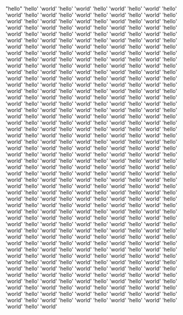 "hello" 
'hello'
'world'
'hello'
'world'
'hello'
'world'
'hello'
'world'
'hello'
'world'
'hello'
'world'
'hello'
'world'
'hello'
'world'
'hello'
'world'
'hello'
'world'
'hello'
'world'
'hello'
'world'
'hello'
'world'
'hello'
'world'
'hello'
'world'
'hello'
'world'
'hello'
'world'
'hello'
'world'
'hello'
'world'
'hello'
'world'
'hello'
'world'
'hello'
'world'
'hello'
'world'
'hello'
'world'
'hello'
'world'
'hello'
'world'
'hello'
'world'
'hello'
'world'
'hello'
'world'
'hello'
'world'
'hello'
'world'
'hello'
'world'
'hello'
'world'
'hello'
'world'
'hello'
'world'
'hello'
'world'
'hello'
'world'
'hello'
'world'
'hello'
'world'
'hello'
'world'
'hello'
'world'
'hello'
'world'
'hello'
'world'
'hello'
'world'
'hello'
'world'
'hello'
'world'
'hello'
'world'
'hello'
'world'
'hello'
'world'
'hello'
'world'
'hello'
'world'
'hello'
'world'
'hello'
'world'
'hello'
'world'
'hello'
'world'
'hello'
'world'
'hello'
'world'
'hello'
'world'
'hello'
'world'
'hello'
'world'
'hello'
'world'
'hello'
'world'
'hello'
'world'
'hello'
'world'
'hello'
'world'
'hello'
'world'
'hello'
'world'
'hello'
'world'
'hello'
'world'
'hello'
'world'
'hello'
'world'
'hello'
'world'
'hello'
'world'
'hello'
'world'
'hello'
'world'
'hello'
'world'
'hello'
'world'
'hello'
'world'
'hello'
'world'
'hello'
'world'
'hello'
'world'
'hello'
'world'
'hello'
'world'
'hello'
'world'
'hello'
'world'
'hello'
'world'
'hello'
'world'
'hello'
'world'
'hello'
'world'
'hello'
'world'
'hello'
'world'
'hello'
'world'
'hello'
'world'
'hello'
'world'
'hello'
'world'
'hello'
'world'
'hello'
'world'
'hello'
'world'
'hello'
'world'
'hello'
'world'
'hello'
'world'
'hello'
'world'
'hello'
'world'
'hello'
'world'
'hello'
'world'
'hello'
'world'
'hello'
'world'
'hello'
'world'
'hello'
'world'
'hello'
'world'
'hello'
'world'
'hello'
'world'
'hello'
'world'
'hello'
'world'
'hello'
'world'
'hello'
'world'
'hello'
'world'
'hello'
'world'
'hello'
'world'
'hello'
'world'
'hello'
'world'
'hello'
'world'
'hello'
'world'
'hello'
'world'
'hello'
'world'
'hello'
'world'
'hello'
'world'
'hello'
'world'
'hello'
'world'
'hello'
'world'
'hello'
'world'
'hello'
'world'
'hello'
'world'
'hello'
'world'
'hello'
'world'
'hello'
'world'
'hello'
'world'
'hello'
'world'
'hello'
'world'
'hello'
'world'
'hello'
'world'
'hello'
'world'
'hello'
'world'
'hello'
'world'
'hello'
'world'
'hello'
'world'
'hello'
'world'
'hello'
'world'
'hello'
'world'
'hello'
'world'
'hello'
'world'
'hello'
'world'
'hello'
'world'
'hello'
'world'
'hello'
'world'
'hello'
'world'
'hello'
'world'
'hello'
'world'
'hello'
'world'
'hello'
'world'
'hello'
'world'
'hello'
'world'
'hello'
'world'
'hello'
'world'
'hello'
'world'
'hello'
'world'
'hello'
'world'
'hello'
'world'
'hello'
'world'
'hello'
'world'
'hello'
'world'
'hello'
'world'
'hello'
'world'
'hello'
'world'
'hello'
'world'
'hello'
'world'
'hello'
'world'
'hello'
'world'
'hello'
'world'
'hello'
'world'
'hello'
'world'
'hello'
'world'
'hello'
'world'
'hello'
'world'
'hello'
'world'
'hello'
'world'
'hello'
'world'
'hello'
'world'
'hello'
'world'
'hello'
'world'
'hello'
'world'
'hello'
'world'
'hello'
'world'
'hello'
'world'
'hello'
'world'
'hello'
'world'
'hello'
'world'
'hello'
'world'
'hello'
'world'
'hello'
'world'
'hello'
'world'
'hello'
'world'
'hello'
'world'
'hello'
'world'
'hello'
'world'
'hello'
'world'
'hello'
'world'
'hello'
'world'
'hello'
'world'
'hello'
'world'
'hello'
'world'
'hello'
'world'
'hello'
'world'
'hello'
'world'
'hello'
'world'
'hello'
'world'
'hello'
'world'
'hello'
'world'
'hello'
'world'
'hello'
'world'
'hello'
'world'
'hello'
'world'
'hello'
'world'
'hello'
'world'
'hello'
'world'
'hello'
'world'
'hello'
'world'
'hello'
'world'
'hello'
'world'
'hello'
'world'
'hello'
'world'
'hello'
'world'
'hello'
'world'
'hello'
'world'
'hello'
'world'
'hello'
'world'

